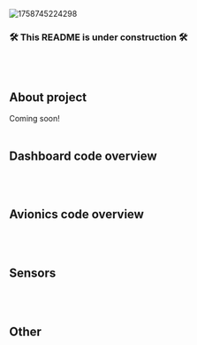![1758745224298](https://github.com/user-attachments/assets/7cc61ca4-0195-4a4d-b43d-edbb713d4fc3)
### 🛠️ This README is under construction 🛠️
<br/>
<br/>

## About project
Coming soon!
<br/>
<br/>

## Dashboard code overview
<br/>
<br/>

## Avionics code overview
<br/>
<br/>

## Sensors
<br/>
<br/>

## Other
